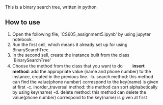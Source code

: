 This is a binary search tree, written in python

## How to use
1. Open the following file, 'CS605_assignment5.ipynb' by using jupyter notebook.
2. Run the first cell, which means it already set up for using BinarySearchTree.
3. In the second sell, create the instance built from the class 'BinarySearchTree'
4. Choose the method from the class that you want to do　　
    **insert method**: add the appropriate value (name and phone number) to the instance, created in the previous line.
   -b. search method: this method can find the value(phone number) correspond to the key(name) is given at first
   -c. inorder_traversal method: this method can sort alphabetically by using key(name)
   -d. delete method: this method can delete the value(phone number) correspond to the key(name) is given at first
